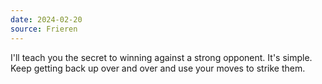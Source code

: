 ```yaml
---
date: 2024-02-20
source: Frieren
---
```


I'll teach you the secret to winning against a strong opponent. It's simple. Keep getting back up over and over and use your moves to strike them.
